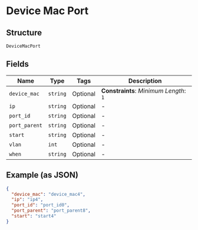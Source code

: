 
# Device Mac Port

## Structure

`DeviceMacPort`

## Fields

| Name | Type | Tags | Description |
|  --- | --- | --- | --- |
| `device_mac` | `string` | Optional | **Constraints**: *Minimum Length*: `1` |
| `ip` | `string` | Optional | - |
| `port_id` | `string` | Optional | - |
| `port_parent` | `string` | Optional | - |
| `start` | `string` | Optional | - |
| `vlan` | `int` | Optional | - |
| `when` | `string` | Optional | - |

## Example (as JSON)

```json
{
  "device_mac": "device_mac4",
  "ip": "ip4",
  "port_id": "port_id0",
  "port_parent": "port_parent8",
  "start": "start4"
}
```

